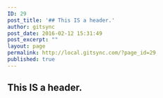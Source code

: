 ```yaml
---
ID: 29
post_title: '## This IS a header.'
author: gitsync
post_date: 2016-02-12 15:31:49
post_excerpt: ""
layout: page
permalink: http://local.gitsync.com/?page_id=29
published: true
---
```

## This IS a header.